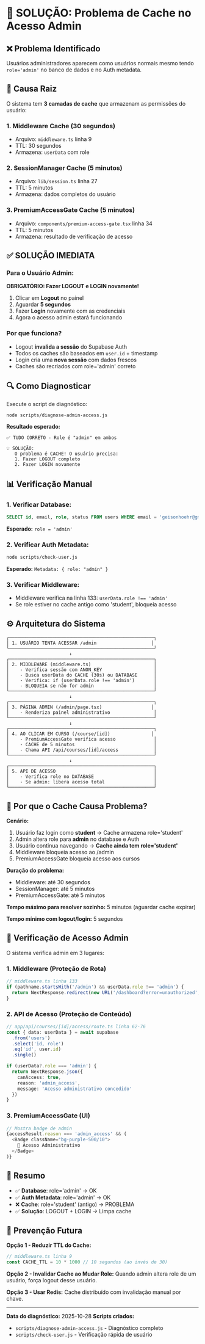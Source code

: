 # 🔧 SOLUÇÃO: Problema de Cache no Acesso Admin

## ❌ Problema Identificado

Usuários administradores aparecem como usuários normais mesmo tendo `role='admin'` no banco de dados e no Auth metadata.

## 🎯 Causa Raiz

O sistema tem **3 camadas de cache** que armazenam as permissões do usuário:

### 1. **Middleware Cache** (30 segundos)
- Arquivo: `middleware.ts` linha 9
- TTL: 30 segundos
- Armazena: `userData` com role

### 2. **SessionManager Cache** (5 minutos)
- Arquivo: `lib/session.ts` linha 27
- TTL: 5 minutos
- Armazena: dados completos do usuário

### 3. **PremiumAccessGate Cache** (5 minutos)
- Arquivo: `components/premium-access-gate.tsx` linha 34
- TTL: 5 minutos
- Armazena: resultado de verificação de acesso

## ✅ SOLUÇÃO IMEDIATA

### Para o Usuário Admin:

**OBRIGATÓRIO: Fazer LOGOUT e LOGIN novamente!**

1. Clicar em **Logout** no painel
2. Aguardar **5 segundos**
3. Fazer **Login** novamente com as credenciais
4. Agora o acesso admin estará funcionando

### Por que funciona?

- Logout **invalida a sessão** do Supabase Auth
- Todos os caches são baseados em `user.id` + timestamp
- Login cria uma **nova sessão** com dados frescos
- Caches são recriados com role='admin' correto

## 🔍 Como Diagnosticar

Execute o script de diagnóstico:

```bash
node scripts/diagnose-admin-access.js
```

**Resultado esperado:**
```
✅ TUDO CORRETO - Role é "admin" em ambos

💡 SOLUÇÃO:
   O problema é CACHE! O usuário precisa:
   1. Fazer LOGOUT completo
   2. Fazer LOGIN novamente
```

## 📊 Verificação Manual

### 1. Verificar Database:
```sql
SELECT id, email, role, status FROM users WHERE email = 'geisonhoehr@gmail.com';
```

**Esperado:** `role = 'admin'`

### 2. Verificar Auth Metadata:
```bash
node scripts/check-user.js
```

**Esperado:** `Metadata: { role: "admin" }`

### 3. Verificar Middleware:
- Middleware verifica na linha 133: `userData.role !== 'admin'`
- Se role estiver no cache antigo como 'student', bloqueia acesso

## ⚙️ Arquitetura do Sistema

```
┌─────────────────────────────────────────────────────┐
│ 1. USUÁRIO TENTA ACESSAR /admin                    │
└─────────────────────────────────────────────────────┘
                       ↓
┌─────────────────────────────────────────────────────┐
│ 2. MIDDLEWARE (middleware.ts)                       │
│    - Verifica sessão com ANON_KEY                   │
│    - Busca userData do CACHE (30s) ou DATABASE      │
│    - Verifica: if (userData.role !== 'admin')       │
│    - BLOQUEIA se não for admin                      │
└─────────────────────────────────────────────────────┘
                       ↓
┌─────────────────────────────────────────────────────┐
│ 3. PÁGINA ADMIN (/admin/page.tsx)                  │
│    - Renderiza painel administrativo                │
└─────────────────────────────────────────────────────┘
                       ↓
┌─────────────────────────────────────────────────────┐
│ 4. AO CLICAR EM CURSO (/course/[id])               │
│    - PremiumAccessGate verifica acesso              │
│    - CACHE de 5 minutos                             │
│    - Chama API /api/courses/[id]/access             │
└─────────────────────────────────────────────────────┘
                       ↓
┌─────────────────────────────────────────────────────┐
│ 5. API DE ACESSO                                    │
│    - Verifica role no DATABASE                      │
│    - Se admin: libera acesso total                  │
└─────────────────────────────────────────────────────┘
```

## 🐛 Por que o Cache Causa Problema?

**Cenário:**

1. Usuário faz login como **student** → Cache armazena role='student'
2. Admin altera role para **admin** no database e Auth
3. Usuário continua navegando → **Cache ainda tem role='student'**
4. Middleware bloqueia acesso ao /admin
5. PremiumAccessGate bloqueia acesso aos cursos

**Duração do problema:**
- Middleware: até 30 segundos
- SessionManager: até 5 minutos
- PremiumAccessGate: até 5 minutos

**Tempo máximo para resolver sozinho:** 5 minutos (aguardar cache expirar)

**Tempo mínimo com logout/login:** 5 segundos

## 🔐 Verificação de Acesso Admin

O sistema verifica admin em 3 lugares:

### 1. Middleware (Proteção de Rota)
```typescript
// middleware.ts linha 133
if (pathname.startsWith('/admin') && userData.role !== 'admin') {
  return NextResponse.redirect(new URL('/dashboard?error=unauthorized', request.url))
}
```

### 2. API de Acesso (Proteção de Conteúdo)
```typescript
// app/api/courses/[id]/access/route.ts linha 62-76
const { data: userData } = await supabase
  .from('users')
  .select('id, role')
  .eq('id', user.id)
  .single()

if (userData?.role === 'admin') {
  return NextResponse.json({
    canAccess: true,
    reason: 'admin_access',
    message: 'Acesso administrativo concedido'
  })
}
```

### 3. PremiumAccessGate (UI)
```typescript
// Mostra badge de admin
{accessResult.reason === 'admin_access' && (
  <Badge className="bg-purple-500/10">
    👑 Acesso Administrativo
  </Badge>
)}
```

## 📝 Resumo

- ✅ **Database**: role='admin' → OK
- ✅ **Auth Metadata**: role='admin' → OK
- ❌ **Cache**: role='student' (antigo) → PROBLEMA
- ✅ **Solução**: LOGOUT + LOGIN → Limpa cache

## 🎯 Prevenção Futura

**Opção 1 - Reduzir TTL do Cache:**
```typescript
// middleware.ts linha 9
const CACHE_TTL = 10 * 1000 // 10 segundos (ao invés de 30)
```

**Opção 2 - Invalidar Cache ao Mudar Role:**
Quando admin altera role de um usuário, força logout desse usuário.

**Opção 3 - Usar Redis:**
Cache distribuído com invalidação manual por chave.

---

**Data do diagnóstico:** 2025-10-28
**Scripts criados:**
- `scripts/diagnose-admin-access.js` - Diagnóstico completo
- `scripts/check-user.js` - Verificação rápida de usuário
